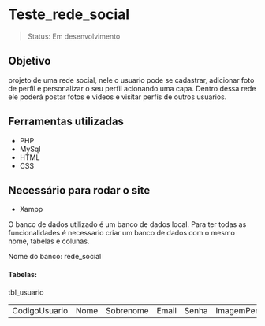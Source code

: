 # Teste_rede_social

> Status: Em desenvolvimento

## Objetivo
 projeto de uma rede social, nele o usuario pode se cadastrar, adicionar foto de perfil e personalizar o seu perfil acionando uma capa. Dentro dessa rede ele poderá postar fotos e videos e visitar perfis de outros usuarios.
 
 ## Ferramentas utilizadas 
 
 + PHP
 + MySql
 + HTML
 + CSS

## Necessário para rodar o site

 + Xampp
 
O banco de dados utilizado é um banco de dados local. Para ter todas as funcionalidades é necessario criar um banco de dados com o mesmo nome, tabelas e colunas.

Nome do banco: rede_social

#### Tabelas: 
 
 tbl_usuario
 <table>
 <tr>

   <td>CodigoUsuario</td>
   <td>Nome</td>
   <td>Sobrenome</td>
   <td>Email</td>
   <td>Senha</td>
   <td>ImagemPerfil</td>
   <td>ImagemCapa</td>

 </tr>
 </table>
